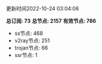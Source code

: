 更新时间2022-10-24 03:04:06

**总订阅: 73**
**总节点: 2157**
**有效节点: 786**
- ss节点: 468
- v2ray节点: 251
- trojan节点: 66
- ssr节点: 1
